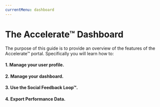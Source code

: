 ```yaml
---
currentMenu: dashboard
---
```


# The Accelerate&trade; Dashboard

The purpose of this guide is to provide an overview of the features of the Accelerate&trade; portal. Specifically you will learn how to:

#### 1. Manage your user profile.
#### 2. Manage your dashboard.
#### 3. Use the Social Feedback Loop&trade;.
#### 4. Export Performance Data.
